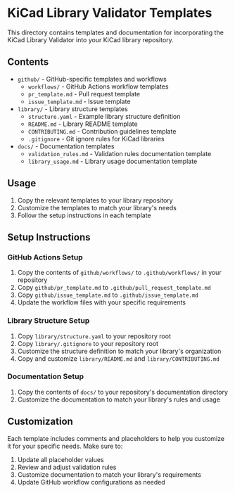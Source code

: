 # KiCad Library Validator Templates

This directory contains templates and documentation for incorporating the KiCad Library Validator into your KiCad library repository.

## Contents

- `github/` - GitHub-specific templates and workflows
  - `workflows/` - GitHub Actions workflow templates
  - `pr_template.md` - Pull request template
  - `issue_template.md` - Issue template
- `library/` - Library structure templates
  - `structure.yaml` - Example library structure definition
  - `README.md` - Library README template
  - `CONTRIBUTING.md` - Contribution guidelines template
  - `.gitignore` - Git ignore rules for KiCad libraries
- `docs/` - Documentation templates
  - `validation_rules.md` - Validation rules documentation template
  - `library_usage.md` - Library usage documentation template

## Usage

1. Copy the relevant templates to your library repository
2. Customize the templates to match your library's needs
3. Follow the setup instructions in each template

## Setup Instructions

### GitHub Actions Setup

1. Copy the contents of `github/workflows/` to `.github/workflows/` in your repository
2. Copy `github/pr_template.md` to `.github/pull_request_template.md`
3. Copy `github/issue_template.md` to `.github/issue_template.md`
4. Update the workflow files with your specific requirements

### Library Structure Setup

1. Copy `library/structure.yaml` to your repository root
2. Copy `library/.gitignore` to your repository root
3. Customize the structure definition to match your library's organization
4. Copy and customize `library/README.md` and `library/CONTRIBUTING.md`

### Documentation Setup

1. Copy the contents of `docs/` to your repository's documentation directory
2. Customize the documentation to match your library's rules and usage

## Customization

Each template includes comments and placeholders to help you customize it for your specific needs. Make sure to:

1. Update all placeholder values
2. Review and adjust validation rules
3. Customize documentation to match your library's requirements
4. Update GitHub workflow configurations as needed 